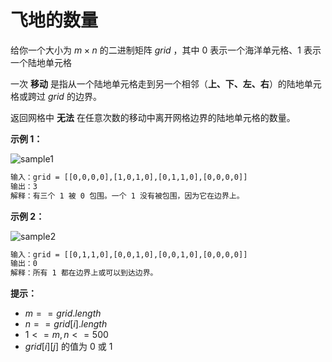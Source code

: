 # 飞地的数量

给你一个大小为 $m \times n$ 的二进制矩阵 $grid$ ，其中 $0$ 表示一个海洋单元格、$1$ 表示一个陆地单元格

一次 **移动** 是指从一个陆地单元格走到另一个相邻（**上、下、左、右**）的陆地单元格或跨过 $grid$ 的边界。

返回网格中 **无法** 在任意次数的移动中离开网格边界的陆地单元格的数量。

**示例 1：**

![sample1](https://assets.leetcode.com/uploads/2021/02/18/enclaves1.jpg)

```txt
输入：grid = [[0,0,0,0],[1,0,1,0],[0,1,1,0],[0,0,0,0]]
输出：3
解释：有三个 1 被 0 包围。一个 1 没有被包围，因为它在边界上。
```

**示例 2：**

![sample2](https://assets.leetcode.com/uploads/2021/02/18/enclaves2.jpg)

```txt
输入：grid = [[0,1,1,0],[0,0,1,0],[0,0,1,0],[0,0,0,0]]
输出：0
解释：所有 1 都在边界上或可以到达边界。
```

**提示：**

- $m == grid.length$
- $n == grid[i].length$
- $1 <= m, n <= 500$
- $grid[i] [j]$ 的值为 $0$ 或 $1$
